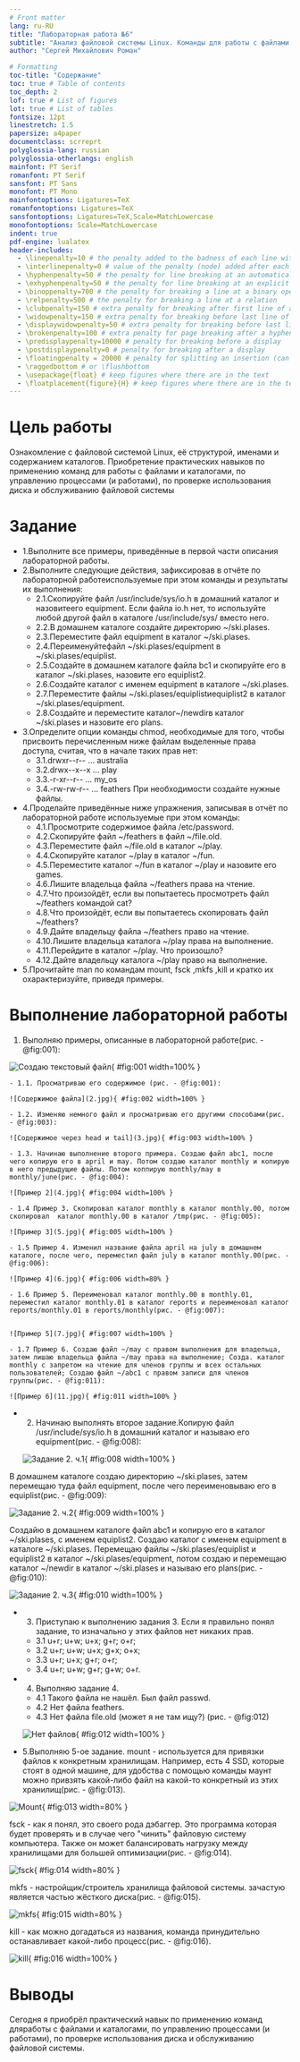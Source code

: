 ```yaml
---
# Front matter
lang: ru-RU
title: "Лабораторная работа №6"
subtitle: "Анализ файловой системы Linux. Команды для работы с файлами и каталогами"
author: "Сергей Михайлович Роман"

# Formatting
toc-title: "Содержание"
toc: true # Table of contents
toc_depth: 2
lof: true # List of figures
lot: true # List of tables
fontsize: 12pt
linestretch: 1.5
papersize: a4paper
documentclass: scrreprt
polyglossia-lang: russian
polyglossia-otherlangs: english
mainfont: PT Serif
romanfont: PT Serif
sansfont: PT Sans
monofont: PT Mono
mainfontoptions: Ligatures=TeX
romanfontoptions: Ligatures=TeX
sansfontoptions: Ligatures=TeX,Scale=MatchLowercase
monofontoptions: Scale=MatchLowercase
indent: true
pdf-engine: lualatex
header-includes:
  - \linepenalty=10 # the penalty added to the badness of each line within a paragraph (no associated penalty node) Increasing the value makes tex try to have fewer lines in the paragraph.
  - \interlinepenalty=0 # value of the penalty (node) added after each line of a paragraph.
  - \hyphenpenalty=50 # the penalty for line breaking at an automatically inserted hyphen
  - \exhyphenpenalty=50 # the penalty for line breaking at an explicit hyphen
  - \binoppenalty=700 # the penalty for breaking a line at a binary operator
  - \relpenalty=500 # the penalty for breaking a line at a relation
  - \clubpenalty=150 # extra penalty for breaking after first line of a paragraph
  - \widowpenalty=150 # extra penalty for breaking before last line of a paragraph
  - \displaywidowpenalty=50 # extra penalty for breaking before last line before a display math
  - \brokenpenalty=100 # extra penalty for page breaking after a hyphenated line
  - \predisplaypenalty=10000 # penalty for breaking before a display
  - \postdisplaypenalty=0 # penalty for breaking after a display
  - \floatingpenalty = 20000 # penalty for splitting an insertion (can only be split footnote in standard LaTeX)
  - \raggedbottom # or \flushbottom
  - \usepackage{float} # keep figures where there are in the text
  - \floatplacement{figure}{H} # keep figures where there are in the text
---
```


# Цель работы

Ознакомление с файловой системой Linux, её структурой, именами и содержанием каталогов. Приобретение практических навыков по применению команд для работы с файлами и каталогами, по управлению процессами (и работами), по проверке использования диска и обслуживанию файловой системы

# Задание

- 1.Выполните все примеры, приведённые в первой части описания лабораторной работы.
- 2.Выполните следующие действия, зафиксировав в отчёте по лабораторной работеиспользуемые при этом команды и результаты их выполнения:
	- 2.1.Скопируйте файл /usr/include/sys/io.h в домашний каталог и назовитеего equipment. Если файла io.h нет, то используйте любой другой файл в каталоге /usr/include/sys/ вместо него.
	- 2.2.В домашнем каталоге создайте директорию ~/ski.plases.
	- 2.3.Переместите файл equipment в каталог ~/ski.plases.
	- 2.4.Переименуйтефайл ~/ski.plases/equipment в ~/ski.plases/equiplist.
	- 2.5.Создайте в домашнем каталоге файлa bc1 и скопируйте его в каталог ~/ski.plases, назовите его equiplist2.
	- 2.6.Создайте каталог с именем equipment в каталоге ~/ski.plases.
	- 2.7.Переместите файлы ~/ski.plases/equiplistиequiplist2 в каталог ~/ski.plases/equipment.
	- 2.8.Создайте и переместите каталог~/newdirв каталог ~/ski.plases и назовите его plans.
- 3.Определите опции команды chmod, необходимые для того, чтобы присвоить перечисленным ниже файлам выделенные права доступа, считая, что в начале таких прав нет:
	- 3.1.drwxr--r--   ...   australia
	- 3.2.drwx--x--x   ...   play
	- 3.3.-r-xr--r--   ...   my_os
	- 3.4.-rw-rw-r--   ...   feathers При необходимости создайте нужные файлы.
- 4.Проделайте приведённые ниже упражнения, записывая в отчёт по лабораторной работе используемые при этом команды:	
	- 4.1.Просмотрите содержимое файла /etc/password.
	- 4.2.Скопируйте файл ~/feathers в файл ~/file.old.
	- 4.3.Переместите файл ~/file.old в каталог ~/play.
	- 4.4.Скопируйте каталог ~/play в каталог ~/fun.
	- 4.5.Переместите каталог ~/fun в каталог ~/play и назовите его games.
	- 4.6.Лишите владельца файла ~/feathers права на чтение.
	- 4.7.Что произойдёт, если вы попытаетесь просмотреть файл ~/feathers командой cat?
	- 4.8.Что произойдёт, если вы попытаетесь скопировать файл ~/feathers?
	- 4.9.Дайте владельцу файла ~/feathers право на чтение.
	- 4.10.Лишите владельца каталога ~/play права на выполнение.
	- 4.11.Перейдите в каталог ~/play. Что произошло?
	- 4.12.Дайте владельцу каталога ~/play право на выполнение.
- 5.Прочитайте man по командам mount, fsck ,mkfs ,kill и кратко их охарактеризуйте, приведя примеры.


# Выполнение лабораторной работы

1. Выполняю примеры, описанные в лабораторной работе(рис. - @fig:001):

![Создаю текстовый файл](1.jpg){ #fig:001 width=100% }

	- 1.1. Просматриваю его содержимое (рис. - @fig:001):

	![Содержимое файла](2.jpg){ #fig:002 width=100% }

	- 1.2. Изменяю немного файл и просматриваю его другими способами(рис. - @fig:003):

	![Содержимое через head и tail](3.jpg){ #fig:003 width=100% }

	- 1.3. Начинаю выполнение второго примера. Создаю файл abc1, после чего копирую его в april и may. Потом создаю каталог monthly и копирую в него предыдущие файлы. Потом коппирую monthly/may в monthly/june(рис. - @fig:004):

	![Пример 2](4.jpg){ #fig:004 width=100% }
	
	- 1.4 Пример 3. Cкопировал каталог monthly в каталог monthly.00, потом скопировал  каталог monthly.00 в каталог /tmp(рис. - @fig:005):
	
	![Пример 3](5.jpg){ #fig:005 width=100% }
	
	- 1.5 Пример 4. Изменил название файла april на july в домашнем каталоге, после чего, переместил файл july в каталог monthly.00(рис. - @fig:006):
	
	![Пример 4](6.jpg){ #fig:006 width=80% }
	
	- 1.6 Пример 5. Переименовал каталог monthly.00 в monthly.01, переместил каталог monthly.01 в каталог reports и переименовал каталог reports/monthly.01 в reports/monthly(рис. - @fig:007):
	
	
	![Пример 5](7.jpg){ #fig:007 width=100% }
	
	- 1.7 Пример 6. Создаю файл ~/may с правом выполнения для владельца, затем лишаю владельца файла ~/may права на выполнение; Cозда. каталог monthly с запретом на чтение для членов группы и всех остальных пользователей; Cоздаю файл ~/abc1 с правом записи для членов группы(рис. - @fig:011):
	
	![Пример 6](11.jpg){ #fig:011 width=100% }
	
- 2. Начинаю выполнять второе задание.Копирую файл /usr/include/sys/io.h в домашний каталог и называю его equipment(рис. - @fig:008):

	![Задание 2. ч.1](8.jpg){ #fig:008 width=100% }
	
В домашнем каталоге создаю директорию ~/ski.plases, затем перемещаю туда файл equipment, после чего переименовываю его в equiplist(рис. - @fig:009):

![Задание 2. ч.2](9.jpg){ #fig:009 width=100% }	

Создайю в домашнем каталоге файл abc1 и копирую его в каталог ~/ski.plases, с именем equiplist2. Создаю каталог с именем equipment в каталоге ~/ski.plases. Перемещаю файлы ~/ski.plases/equiplist и equiplist2 в каталог ~/ski.plases/equipment, потом создаю и перемещаю каталог ~/newdir в каталог ~/ski.plases и называю его plans(рис. - @fig:010):

![Задание 2. ч.3](10.jpg){ #fig:010 width=100% }

- 3. Приступаю к выполнению задания 3. Если я правильно понял задание, то изначально у этих файлов нет никаких прав.
	
	- 3.1 u+r; u+w; u+x; g+r; o+r;
	- 3.2 u+r; u+w; u+x; g+x; o+x;
	- 3.3 u+r; u+x; g+r; o+r;
	- 3.4 u+r; u+w; g+r; g+w; o+r.
	
- 4. Выполняю задание 4.
	
	- 4.1 Такого файла не нашёл. Был файл passwd. 
	- 4.2 Нет файла feathers.
	- 4.3 Нет файла file.old (может я не там ищу?) (рис. - @fig:012)
	
	![Нет файлов](12.jpg){ #fig:012 width=100% }
	
- 5.Выполняю 5-ое задание. 
 mount - используется для привязки файлов к конкретным хранилищам. Например, есть 4 SSD, которые стоят в одной машине, для удобства с помощью команды маунт можно привзять какой-либо файл на какой-то конкретный из этих хранилищ(рис. - @fig:013).
 
![Mount](13.jpg){ #fig:013 width=80% }

 fsck - как я понял, это своего рода дэбаггер. Это программа которая будет проверять и в случае чего "чинить" файловую систему компьютера. Также он может балансировать нагрузку между хранилищами для большей оптимизации(рис. - @fig:014).
 
![fsck](14.jpg){ #fig:014 width=80% } 

 mkfs - настройщик/строитель хранилища файловой системы. зачастую является частью жёсткого диска(рис. - @fig:015).
 
![mkfs](15.jpg){ #fig:015 width=80% } 

 kill - как можно догадаться из названия, команда принудительно останавливает какой-либо процесс(рис. - @fig:016).
 
![kill](16.jpg){ #fig:016 width=100% } 

# Выводы

Сегодня я приобрёл практический навык по применению команд дляработы с файлами и каталогами, по управлению процессами (и работами), по проверке использования диска и обслуживанию файловой системы.
